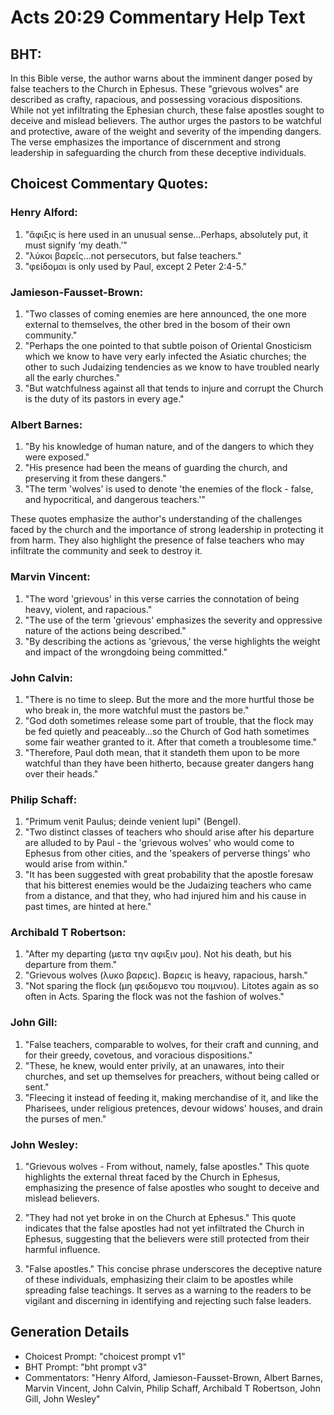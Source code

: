 # Acts 20:29 Commentary Help Text

## BHT:
In this Bible verse, the author warns about the imminent danger posed by false teachers to the Church in Ephesus. These "grievous wolves" are described as crafty, rapacious, and possessing voracious dispositions. While not yet infiltrating the Ephesian church, these false apostles sought to deceive and mislead believers. The author urges the pastors to be watchful and protective, aware of the weight and severity of the impending dangers. The verse emphasizes the importance of discernment and strong leadership in safeguarding the church from these deceptive individuals.

## Choicest Commentary Quotes:
### Henry Alford:
1. "ἄφιξις is here used in an unusual sense...Perhaps, absolutely put, it must signify ‘my death.’" 
2. "λύκοι βαρεῖς...not persecutors, but false teachers."
3. "φείδομαι is only used by Paul, except 2 Peter 2:4-5."

### Jamieson-Fausset-Brown:
1. "Two classes of coming enemies are here announced, the one more external to themselves, the other bred in the bosom of their own community."
2. "Perhaps the one pointed to that subtle poison of Oriental Gnosticism which we know to have very early infected the Asiatic churches; the other to such Judaizing tendencies as we know to have troubled nearly all the early churches."
3. "But watchfulness against all that tends to injure and corrupt the Church is the duty of its pastors in every age."

### Albert Barnes:
1. "By his knowledge of human nature, and of the dangers to which they were exposed."
2. "His presence had been the means of guarding the church, and preserving it from these dangers."
3. "The term 'wolves' is used to denote 'the enemies of the flock - false, and hypocritical, and dangerous teachers.'"

These quotes emphasize the author's understanding of the challenges faced by the church and the importance of strong leadership in protecting it from harm. They also highlight the presence of false teachers who may infiltrate the community and seek to destroy it.

### Marvin Vincent:
1. "The word 'grievous' in this verse carries the connotation of being heavy, violent, and rapacious."
2. "The use of the term 'grievous' emphasizes the severity and oppressive nature of the actions being described."
3. "By describing the actions as 'grievous,' the verse highlights the weight and impact of the wrongdoing being committed."

### John Calvin:
1. "There is no time to sleep. But the more and the more hurtful those be who break in, the more watchful must the pastors be."
2. "God doth sometimes release some part of trouble, that the flock may be fed quietly and peaceably...so the Church of God hath sometimes some fair weather granted to it. After that cometh a troublesome time."
3. "Therefore, Paul doth mean, that it standeth them upon to be more watchful than they have been hitherto, because greater dangers hang over their heads."

### Philip Schaff:
1. "Primum venit Paulus; deinde venient lupi" (Bengel). 
2. "Two distinct classes of teachers who should arise after his departure are alluded to by Paul - the 'grievous wolves' who would come to Ephesus from other cities, and the 'speakers of perverse things' who would arise from within."
3. "It has been suggested with great probability that the apostle foresaw that his bitterest enemies would be the Judaizing teachers who came from a distance, and that they, who had injured him and his cause in past times, are hinted at here."

### Archibald T Robertson:
1. "After my departing (μετα την αφιξιν μου). Not his death, but his departure from them."
2. "Grievous wolves (λυκο βαρεις). Βαρεις is heavy, rapacious, harsh."
3. "Not sparing the flock (μη φειδομενο του ποιμνιου). Litotes again as so often in Acts. Sparing the flock was not the fashion of wolves."

### John Gill:
1. "False teachers, comparable to wolves, for their craft and cunning, and for their greedy, covetous, and voracious dispositions."
2. "These, he knew, would enter privily, at an unawares, into their churches, and set up themselves for preachers, without being called or sent."
3. "Fleecing it instead of feeding it, making merchandise of it, and like the Pharisees, under religious pretences, devour widows' houses, and drain the purses of men."

### John Wesley:
1. "Grievous wolves - From without, namely, false apostles." This quote highlights the external threat faced by the Church in Ephesus, emphasizing the presence of false apostles who sought to deceive and mislead believers.

2. "They had not yet broke in on the Church at Ephesus." This quote indicates that the false apostles had not yet infiltrated the Church in Ephesus, suggesting that the believers were still protected from their harmful influence.

3. "False apostles." This concise phrase underscores the deceptive nature of these individuals, emphasizing their claim to be apostles while spreading false teachings. It serves as a warning to the readers to be vigilant and discerning in identifying and rejecting such false leaders.


## Generation Details
- Choicest Prompt: "choicest prompt v1"
- BHT Prompt: "bht prompt v3"
- Commentators: "Henry Alford, Jamieson-Fausset-Brown, Albert Barnes, Marvin Vincent, John Calvin, Philip Schaff, Archibald T Robertson, John Gill, John Wesley"
